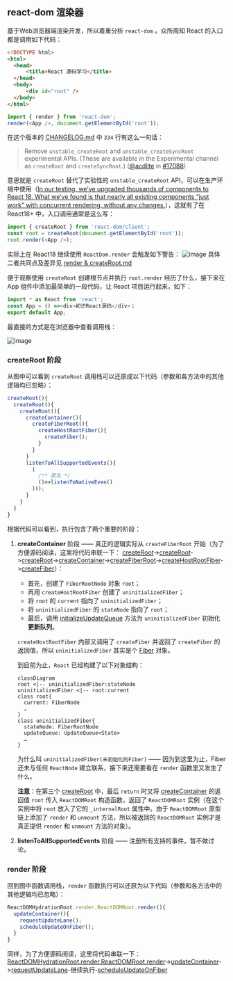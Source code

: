 ## react-dom 渲染器
基于Web浏览器端渲染开发，所以着重分析 `react-dom` 。众所周知 React 的入口都是调用如下代码：
``` html
<!DOCTYPE html>
<html>
  <head>
      <title>React 源码学习</title>
  </head>
  <body>
      <div id="root" />
  </body>
</html>
```
``` TypeScript
import { render } from 'react-dom';
render(<App />, document.getElementById('root'));
```
在这个版本的 [CHANGELOG.md](https://github.com/MrArky/ReactSourceCode/blob/main/packages/react-18.2.0/CHANGELOG.md) 中 `334` 行有这么一句话：
> Remove `unstable_createRoot` and `unstable_createSyncRoot` experimental APIs. (These are available in the Experimental channel as `createRoot` and `createSyncRoot`.) ([@acdlite](http://github.com/acdlite) in [#17088](https://github.com/facebook/react/pull/17088))

意思就是 `createRoot` 替代了实验性的 `unstable_createRoot` API，可以在生产环境中使用（[In our testing, we’ve upgraded thousands of components to React 18. What we’ve found is that nearly all existing components “just work” with concurrent rendering, without any changes.](https://react.docschina.org/blog/2022/03/29/react-v18#gradually-adopting-concurrent-features)），这就有了在 React18+ 中，入口调用通常是这么写：
``` TypeScript
import { createRoot } from 'react-dom/client';
const root = createRoot(document.getElementById('root'));
root.render(<App />);
```
实际上在 React18 继续使用 `ReactDom.render` 会触发如下警告：
![image](https://github.com/MrArky/ReactSourceCode/assets/32703528/027a9fdf-7ed8-4baa-8594-76e0da5be140)
具体二者共同点及差异见 [render & createRoot.md](https://github.com/MrArky/ReactSourceCode/blob/main/%E5%AD%A6%E4%B9%A0%E6%89%8B%E5%86%8C/Render%EF%BC%88%E6%B8%B2%E6%9F%93%E5%99%A8%EF%BC%89/render%26createRoot.md)

便于观察使用 `createRoot` 创建根节点并执行 `root.render` 经历了什么，接下来在 App 组件中添加最简单的一段代码，让 React 项目运行起来，如下：
``` TypeScript
import * as React from 'react';
const App = () =><div>初识React源码</div>；
export default App;
```
最直接的方式是在浏览器中查看调用栈：

![image](https://github.com/MrArky/ReactSourceCode/assets/32703528/e3cb738f-6a51-4476-87a2-fcdee718af75)
### createRoot 阶段
从图中可以看到 `createRoot` 调用栈可以还原成以下代码（参数和各方法中的其他逻辑均已忽略）：
``` TypeScript
createRoot(){
  createRoot(){
    createRoot(){
      createContainer(){
        createFiberRoot(){
          createHostRootFiber(){
            createFiber();
          }
        }
      }
      listenToAllSupportedEvents(){
        (
          /** 匿名 */
          ()=>listenToNativeEven()
        )();
      }
    }
  }
}
```
根据代码可以看到，执行包含了两个重要的阶段：
1. **createContainer** 阶段 —— 真正的逻辑实际从 `createFiberRoot` 开始（为了方便源码阅读，这里将代码串联一下：
   [createRoot](https://github.com/MrArky/ReactSourceCode/blob/main/packages/react-18.2.0/packages/react-dom/client.js#L25)->[createRoot](https://github.com/MrArky/ReactSourceCode/blob/main/packages/react-18.2.0/packages/react-dom/src/client/ReactDOM.js#L150)->[createRoot](https://github.com/MrArky/ReactSourceCode/blob/main/packages/react-18.2.0/packages/react-dom/src/client/ReactDOMRoot.js#L166)->[createContainer](https://github.com/MrArky/ReactSourceCode/blob/main/packages/react-18.2.0/packages/react-reconciler/src/ReactFiberReconciler.old.js#L247)->[createFiberRoot](https://github.com/MrArky/ReactSourceCode/blob/main/packages/react-18.2.0/packages/react-reconciler/src/ReactFiberRoot.old.js#L134)->[createHostRootFiber](https://github.com/MrArky/ReactSourceCode/blob/main/packages/react-18.2.0/packages/react-reconciler/src/ReactFiber.old.js#L428)->[createFiber](https://github.com/MrArky/ReactSourceCode/blob/main/packages/react-18.2.0/packages/react-reconciler/src/ReactFiber.old.js#L210)）：
   - 首先，创建了 `FiberRootNode` 对象 `root`；
   - 再用 `createHostRootFiber` 创建了 `uninitializedFiber`；
   - 将 `root` 的 `current` 指向了 `uninitializedFiber`；
   - 将 `uninitializedFiber` 的 `stateNode` 指向了 `root`；
   - 最后，调用 [initializeUpdateQueue](https://github.com/MrArky/ReactSourceCode/blob/main/packages/react-18.2.0/packages/react-reconciler/src/ReactFiberClassUpdateQueue.old.js#L170) 方法为 `uninitializedFiber` 初始化 **更新队列**。
     
   `createHostRootFiber` 内部又调用了 `createFiber` 并返回了 `createFiber` 的返回值，所以 `uninitializedFiber` 其实是个 [Fiber](https://github.com/MrArky/ReactSourceCode/blob/main/%E5%AD%A6%E4%B9%A0%E6%89%8B%E5%86%8C/Scheduler%EF%BC%88%E8%B0%83%E5%BA%A6%E5%99%A8%EF%BC%89/Fiber.md) 对象。

   到目前为止，`React` 已经构建了以下对象结构：
   ```mermaid
   classDiagram
   root <|-- uninitializedFiber:stateNode
   uninitializedFiber <|-- root:current
   class root{
     current: FiberNode
     …
   }
   class uninitializedFiber{
     stateNode: FiberRootNode
     updateQueue: UpdateQueue<State>
     …
   }
   ```
   为什么叫 `uninitializedFiber(未初始化的Fiber)` —— 因为到这里为止，Fiber 还未与任何 `ReactNode` 建立联系，接下来还需要看在 `render` 函数里又发生了什么。
   
   **注意**：在第三个 [createRoot](https://github.com/MrArky/ReactSourceCode/blob/main/packages/react-18.2.0/packages/react-dom/src/client/ReactDOMRoot.js#L166) 中，最后 `return` 时又将 [createContainer](https://github.com/MrArky/ReactSourceCode/blob/main/packages/react-18.2.0/packages/react-reconciler/src/ReactFiberReconciler.old.js#L247) 的返回值 `root` 传入 `ReactDOMRoot` 构造函数，返回了 `ReactDOMRoot` 实例（在这个实例中将 `root` 放入了它的 `_internalRoot` 属性中。由于 `ReactDOMRoot` 原型链上添加了 `render` 和 `unmount` 方法，所以被返回的 `ReactDOMRoot` 实例才是真正提供 `render` 和 `unmount` 方法的对象）。
3. **listenToAllSupportedEvents** 阶段 —— 注册所有支持的事件，暂不做讨论。
### render 阶段
回到图中函数调用栈，`render` 函数执行可以还原为以下代码（参数和各方法中的其他逻辑均已忽略）：
``` TypeScript
ReactDOMHydrationRoot.render.ReactDOMRoot.render(){
  updateContainer(){
    requestUpdateLane();
    scheduleUpdateOnFiber();
  }
}
```
同样，为了方便源码阅读，这里将代码串联一下：[ReactDOMHydrationRoot.render.ReactDOMRoot.render](https://github.com/MrArky/ReactSourceCode/blob/main/packages/react-18.2.0/packages/react-dom/src/client/ReactDOMRoot.js#L92)->[updateContainer](https://github.com/MrArky/ReactSourceCode/blob/main/packages/react-18.2.0/packages/react-reconciler/src/ReactFiberReconciler.old.js#L321)->[requestUpdateLane](https://github.com/MrArky/ReactSourceCode/blob/main/packages/react-18.2.0/packages/react-reconciler/src/ReactFiberWorkLoop.old.js#L452)-继续执行-[scheduleUpdateOnFiber](https://github.com/MrArky/ReactSourceCode/blob/main/packages/react-18.2.0/packages/react-reconciler/src/ReactFiberWorkLoop.old.js#L533)
